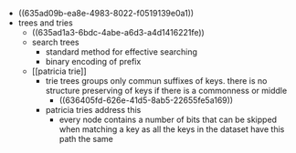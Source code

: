 - ((635ad09b-ea8e-4983-8022-f0519139e0a1))
- trees and tries
	- ((635ad1a3-6bdc-4abe-a6d3-a4d1416221fe))
	- search trees
		- standard method for effective searching
		- binary encoding of prefix
	- [[patricia trie]]
		- trie trees groups only commun suffixes of keys. there is no structure preserving of keys if there is a commonness or middle
			- ((636405fd-626e-41d5-8ab5-22655fe5a169))
		- patricia tries address this
			- every node contains a number of bits that can be skipped when matching a key as all the keys in the dataset have this path the same